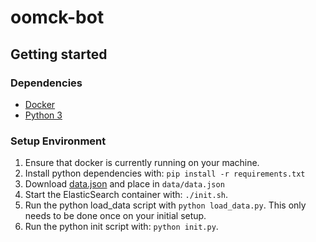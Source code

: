 # oomck-bot

## Getting started

### Dependencies

- [Docker](https://www.docker.com/get-started)
- [Python 3](https://www.python.org/downloads/)

### Setup Environment

1. Ensure that docker is currently running on your machine.
2. Install python dependencies with: `pip install -r requirements.txt`
3. Download [data.json](https://drive.google.com/file/d/137MJNQTUUswp4bv_Y8368o5lzAbW8y52/view?usp=sharing) and place in `data/data.json`
4. Start the ElasticSearch container with: `./init.sh`.
5. Run the python load_data script with `python load_data.py`. This only needs to be done once on your initial setup.
6. Run the python init script with: `python init.py`.
